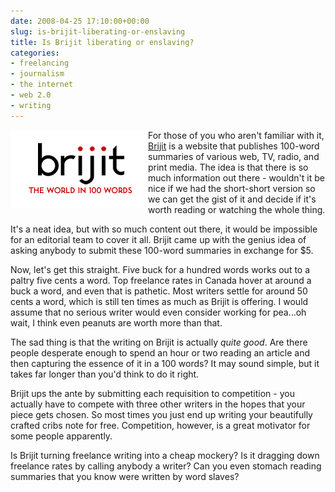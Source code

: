 ```yaml
---
date: 2008-04-25 17:10:00+00:00
slug: is-brijit-liberating-or-enslaving
title: Is Brijit liberating or enslaving?
categories:
- freelancing
- journalism
- the internet
- web 2.0
- writing
---
```



<img align="left" style="border:20px solid white" src="/images/briji.gif"> 

For those of you who aren't familiar with it, [Brijit](http://www.brijit.com/) is a website that publishes 100-word summaries of various web, TV, radio, and print media. The idea is that there is so much information out there - wouldn't it be nice if we had the short-short version so we can get the gist of it and decide if it's worth reading or watching the whole thing. 

It's a neat idea, but with so much content out there, it would be impossible for an editorial team to cover it all. Brijit came up with the genius idea of asking anybody to submit these 100-word summaries in exchange for $5.


<!-- more -->
 

Now, let's get this straight. Five buck for a hundred words works out to a paltry five cents a word. Top freelance rates in Canada hover at around a buck a word, and even that is pathetic. Most writers settle for around 50 cents a word, which is still ten times as much as Brijit is offering. I would assume that no serious writer would even consider working for pea...oh wait, I think even peanuts are worth more than that. 

The sad thing is that the writing on Brijit is actually _quite good_. Are there people desperate enough to spend an hour or two reading an article and then capturing the essence of it in a 100 words? It may sound simple, but it takes far longer than you'd think to do it right.

Brijit ups the ante by submitting each requisition to competition - you actually have to compete with three other writers in the hopes that your piece gets chosen. So most times you just end up writing your beautifully crafted cribs note for free. Competition, however, is a great motivator for some people apparently.

Is Brijit turning freelance writing into a cheap mockery? Is it dragging down freelance rates by calling anybody a writer? Can you even stomach reading summaries that you know were written by word slaves?
